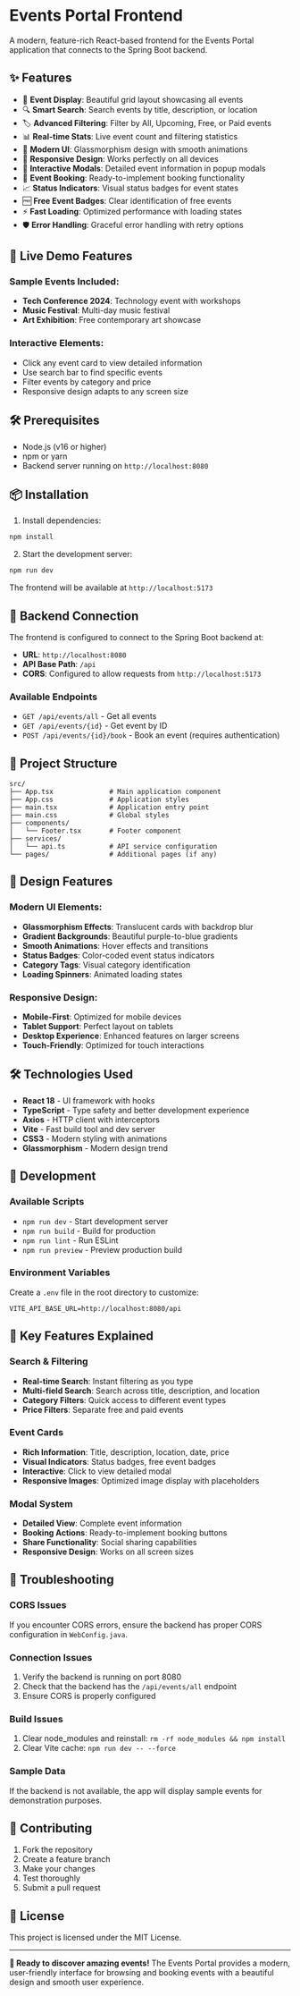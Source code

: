 # Events Portal Frontend

A modern, feature-rich React-based frontend for the Events Portal application that connects to the Spring Boot backend.

## ✨ Features

- 🎉 **Event Display**: Beautiful grid layout showcasing all events
- 🔍 **Smart Search**: Search events by title, description, or location
- 🏷️ **Advanced Filtering**: Filter by All, Upcoming, Free, or Paid events
- 📊 **Real-time Stats**: Live event count and filtering statistics
- 🎨 **Modern UI**: Glassmorphism design with smooth animations
- 📱 **Responsive Design**: Works perfectly on all devices
- 🔄 **Interactive Modals**: Detailed event information in popup modals
- 🎫 **Event Booking**: Ready-to-implement booking functionality
- 📈 **Status Indicators**: Visual status badges for event states
- 🆓 **Free Event Badges**: Clear identification of free events
- ⚡ **Fast Loading**: Optimized performance with loading states
- 🛡️ **Error Handling**: Graceful error handling with retry options

## 🚀 Live Demo Features

### Sample Events Included:
- **Tech Conference 2024**: Technology event with workshops
- **Music Festival**: Multi-day music festival
- **Art Exhibition**: Free contemporary art showcase

### Interactive Elements:
- Click any event card to view detailed information
- Use search bar to find specific events
- Filter events by category and price
- Responsive design adapts to any screen size

## 🛠️ Prerequisites

- Node.js (v16 or higher)
- npm or yarn
- Backend server running on `http://localhost:8080`

## 📦 Installation

1. Install dependencies:
```bash
npm install
```

2. Start the development server:
```bash
npm run dev
```

The frontend will be available at `http://localhost:5173`

## 🔗 Backend Connection

The frontend is configured to connect to the Spring Boot backend at:
- **URL**: `http://localhost:8080`
- **API Base Path**: `/api`
- **CORS**: Configured to allow requests from `http://localhost:5173`

### Available Endpoints

- `GET /api/events/all` - Get all events
- `GET /api/events/{id}` - Get event by ID
- `POST /api/events/{id}/book` - Book an event (requires authentication)

## 📁 Project Structure

```
src/
├── App.tsx              # Main application component
├── App.css              # Application styles
├── main.tsx             # Application entry point
├── main.css             # Global styles
├── components/
│   └── Footer.tsx       # Footer component
├── services/
│   └── api.ts           # API service configuration
└── pages/               # Additional pages (if any)
```

## 🎨 Design Features

### Modern UI Elements:
- **Glassmorphism Effects**: Translucent cards with backdrop blur
- **Gradient Backgrounds**: Beautiful purple-to-blue gradients
- **Smooth Animations**: Hover effects and transitions
- **Status Badges**: Color-coded event status indicators
- **Category Tags**: Visual category identification
- **Loading Spinners**: Animated loading states

### Responsive Design:
- **Mobile-First**: Optimized for mobile devices
- **Tablet Support**: Perfect layout on tablets
- **Desktop Experience**: Enhanced features on larger screens
- **Touch-Friendly**: Optimized for touch interactions

## 🛠️ Technologies Used

- **React 18** - UI framework with hooks
- **TypeScript** - Type safety and better development experience
- **Axios** - HTTP client with interceptors
- **Vite** - Fast build tool and dev server
- **CSS3** - Modern styling with animations
- **Glassmorphism** - Modern design trend

## 🔧 Development

### Available Scripts

- `npm run dev` - Start development server
- `npm run build` - Build for production
- `npm run lint` - Run ESLint
- `npm run preview` - Preview production build

### Environment Variables

Create a `.env` file in the root directory to customize:

```env
VITE_API_BASE_URL=http://localhost:8080/api
```

## 🎯 Key Features Explained

### Search & Filtering
- **Real-time Search**: Instant filtering as you type
- **Multi-field Search**: Search across title, description, and location
- **Category Filters**: Quick access to different event types
- **Price Filters**: Separate free and paid events

### Event Cards
- **Rich Information**: Title, description, location, date, price
- **Visual Indicators**: Status badges, free event badges
- **Interactive**: Click to view detailed modal
- **Responsive Images**: Optimized image display with placeholders

### Modal System
- **Detailed View**: Complete event information
- **Booking Actions**: Ready-to-implement booking buttons
- **Share Functionality**: Social sharing capabilities
- **Responsive Design**: Works on all screen sizes

## 🐛 Troubleshooting

### CORS Issues
If you encounter CORS errors, ensure the backend has proper CORS configuration in `WebConfig.java`.

### Connection Issues
1. Verify the backend is running on port 8080
2. Check that the backend has the `/api/events/all` endpoint
3. Ensure CORS is properly configured

### Build Issues
1. Clear node_modules and reinstall: `rm -rf node_modules && npm install`
2. Clear Vite cache: `npm run dev -- --force`

### Sample Data
If the backend is not available, the app will display sample events for demonstration purposes.

## 🤝 Contributing

1. Fork the repository
2. Create a feature branch
3. Make your changes
4. Test thoroughly
5. Submit a pull request

## 📄 License

This project is licensed under the MIT License.

---

**🎉 Ready to discover amazing events!** The Events Portal provides a modern, user-friendly interface for browsing and booking events with a beautiful design and smooth user experience. 
